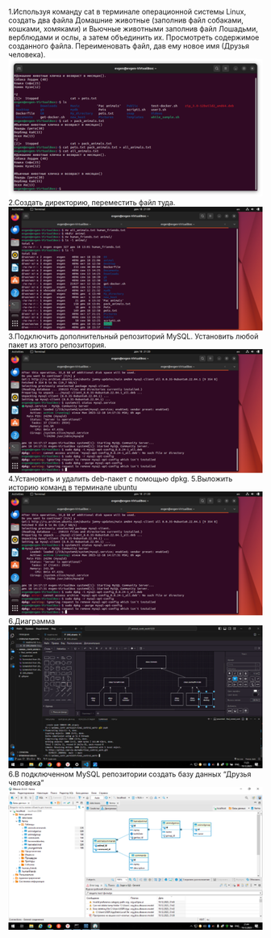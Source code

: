 1.Используя команду cat в терминале операционной системы Linux, создать два файла Домашние животные (заполнив файл собаками, кошками, хомяками) и Вьючные животными заполнив файл Лошадьми, верблюдами и ослы, а затем объединить их. Просмотреть содержимое созданного файла. Переименовать файл, дав ему новое имя (Друзья человека).
![Alt text](<Screenshot from 2023-12-18 13-15-49.png>)
2.Создать директорию, переместить файл туда.
![Alt text](<Screenshot from 2023-12-18 21-09-35.png>)
3.Подключить дополнительный репозиторий MySQL. Установить любой пакет из этого репозитория.
![Alt text](<Screenshot from 2023-12-18 21-20-12.png>)
4.Установить и удалить deb-пакет с помощью dpkg.
5.Выложить историю команд в терминале ubuntu
![Alt text](<Screenshot from 2023-12-18 21-20-12-1.png>)
6.Диаграмма
![Alt text](diagramma.png)
6.В подключенном MySQL репозитории создать базу данных “Друзья человека”
![Alt text](<База данных Mysql.png>)